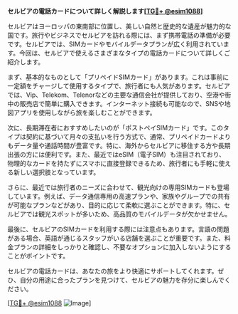 **セルビアの電話カードについて詳しく解説します[[TG💪+ @esim1088](https://t.me/s/esim1088)]**

セルビアはヨーロッパの東南部に位置し、美しい自然と歴史的な遺産が魅力的な国です。旅行やビジネスでセルビアを訪れる際には、まず携帯電話の準備が必要です。セルビアでは、SIMカードやモバイルデータプランが広く利用されています。今回は、セルビアで使えるさまざまなタイプの電話カードについて詳しくご紹介します。

まず、基本的なものとして「プリペイドSIMカード」があります。これは事前に一定額をチャージして使用するタイプで、旅行者にも人気があります。セルビアでは、Vip、Telekom、Telenorなどの主要な通信会社が提供しており、空港や街中の販売店で簡単に購入できます。インターネット接続も可能なので、SNSや地図アプリを使用しながら旅を楽しむことができます。

次に、長期滞在者におすすめしたいのが「ポストペイSIMカード」です。このタイプは契約に基づいて月々の支払いを行う方式で、通常、プリペイドカードよりもデータ量や通話時間が豊富です。特に、海外からセルビアに移住する方や長期出張の方には便利です。また、最近ではeSIM（電子SIM）も注目されており、物理的なカードを持たずにスマホに直接登録できるため、旅行者にも手軽に使える新しい選択肢となっています。

さらに、最近では旅行者のニーズに合わせて、観光向けの専用SIMカードも登場しています。例えば、データ通信専用の高速プランや、家族やグループでの共有が可能なプランなどがあり、目的に応じて柔軟に選ぶことができます。特に、セルビアでは観光スポットが多いため、高品質のモバイルデータが欠かせません。

最後に、セルビアのSIMカードを利用する際には注意点もあります。言語の問題がある場合、英語が通じるスタッフがいる店舗を選ぶことが重要です。また、料金プランの詳細をしっかりと確認し、不要なオプションに加入しないようにすることがポイントです。

セルビアの電話カードは、あなたの旅をより快適にサポートしてくれます。ぜひ、自分の用途に合ったプランを見つけて、セルビアの魅力を存分に楽しんでください。

[[TG💪+ @esim1088](https://t.me/s/esim1088) ![Image](https://i.postimg.cc/Y0z9fWf4/image.png)]
